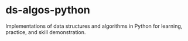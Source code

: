 # ds-algos-python
Implementations of data structures and algorithms in Python for learning, practice, and skill demonstration.
